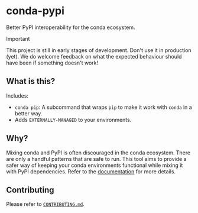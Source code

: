 # conda-pypi

Better PyPI interoperability for the conda ecosystem.

> [!IMPORTANT]
> This project is still in early stages of development. Don't use it in production (yet).
> We do welcome feedback on what the expected behaviour should have been if something doesn't work!

## What is this?

Includes:

- `conda pip`: A subcommand that wraps `pip` to make it work with `conda` in a better way.
- Adds `EXTERNALLY-MANAGED` to your environments.

## Why?

Mixing conda and PyPI is often discouraged in the conda ecosystem.
There are only a handful patterns that are safe to run. This tool
aims to provide a safer way of keeping your conda environments functional
while mixing it with PyPI dependencies. Refer to the [documentation](docs/)
for more details.

## Contributing

Please refer to [`CONTRIBUTING.md`](/CONTRIBUTING.md).
